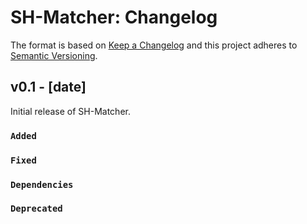 # SH-Matcher: Changelog

The format is based on [Keep a Changelog](https://keepachangelog.com/en/1.0.0/)
and this project adheres to [Semantic Versioning](https://semver.org/spec/v2.0.0.html).

## v0.1 - [date]

Initial release of SH-Matcher.

### `Added`

### `Fixed`

### `Dependencies`

### `Deprecated`

